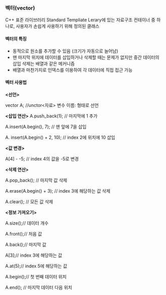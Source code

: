 ### 벡터(vector)

 C++ 표준 라이브러리 Standard Templiate Lerary에 있는 자료구조 컨테이너 중 하나로, 사용자가 손쉽게 사용하기 위해 정의된 클래스

 #### 벡터의 특징

- 동적으로 원소를 추가할 수 있음 (크기가 자동으로 늘어남)
- 맨 마지막 위치에 데이터를 삽입하거나 삭제할 때는 문제가 없지만 중간 데이터의 삽입 삭제는 배열과 같은 메커니즘
- 배열과 마찬가지로 인덱스를 이용하여 각 데이터에 직접 접근 가능

#### 벡터 사용법

**<선언>**

vector<int> A; //unctor<자료> 변수 이름: 형태로 선언

**<삽입 연산>**
A.push_back(1); // 마지막에 1 추가

A.insert(A.begin(), 7); // 맨 앞에 7을 삽입

A. insert(A.begin() + 2, 10); // index 2에 위치에 10 삽입


**<값 변경>**

A[4] - -5; // index 4의 값을 -5로 변경


**<삭제 연산>**

 A.pop_back(); // 마지막 값 삭제

 A.erase(A.begin() + 3); // index 3에 해당하는 값 삭제

 A.clear(); // 모든 값 삭제

**<정보 가져오기>**

A.size();// 데이터 개수

A.front();// 처음 값

A.back();// 마지막 값

A[3];// index 3에 해당하는 값

A.at(5);// index 5에 해당하는 값

A.begin();// 첫 번째 데이터 위치

A.end(); // 마지막 데이터 다음 위치
